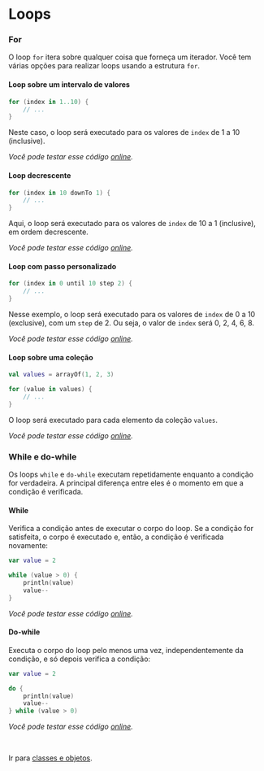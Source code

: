 # Loops

### For

O loop `for` itera sobre qualquer coisa que forneça um iterador. Você tem várias opções para realizar loops usando a
estrutura `for`.

#### Loop sobre um intervalo de valores

```kotlin
for (index in 1..10) {
    // ...
}
```

Neste caso, o loop será executado para os valores de `index` de 1 a 10 (inclusive).

_Você pode testar esse código [online](https://pl.kotl.in/PgBqGYNTL)._

#### Loop decrescente

```kotlin
for (index in 10 downTo 1) {
    // ...
}
```

Aqui, o loop será executado para os valores de `index` de 10 a 1 (inclusive), em ordem decrescente.

_Você pode testar esse código [online](https://pl.kotl.in/WwyJmmj1_)._

#### Loop com passo personalizado

```kotlin
for (index in 0 until 10 step 2) {
    // ...
}
```

Nesse exemplo, o loop será executado para os valores de `index` de 0 a 10 (exclusive), com um `step` de 2. Ou seja, o
valor de `index` será 0, 2, 4, 6, 8.

_Você pode testar esse código [online](https://pl.kotl.in/obdSr37me)._

#### Loop sobre uma coleção

```kotlin
val values = arrayOf(1, 2, 3)

for (value in values) {
    // ...
}
```

O loop será executado para cada elemento da coleção `values`.

_Você pode testar esse código [online](https://pl.kotl.in/kNUVVz1d8)._

### While e do-while

Os loops `while` e `do-while` executam repetidamente enquanto a condição for verdadeira. A principal diferença entre
eles é o momento em que a condição é verificada.

#### While

Verifica a condição antes de executar o corpo do loop. Se a condição for satisfeita, o corpo é executado e, então, a
condição é verificada novamente:

```kotlin
var value = 2

while (value > 0) {
    println(value)
    value--
}
```

_Você pode testar esse código [online](https://pl.kotl.in/9YvYZcpQq)._

#### Do-while

Executa o corpo do loop pelo menos uma vez, independentemente da condição, e só depois verifica a condição:

```kotlin
var value = 2

do {
    println(value)
    value--
} while (value > 0)
```

_Você pode testar esse código [online](https://pl.kotl.in/5cfV9SsAE)._

<br>

Ir para [classes e objetos](CLASS.md).
